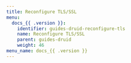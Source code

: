 ```yaml
---
title: Reconfigure TLS/SSL
menu:
  docs_{{ .version }}:
    identifier: guides-druid-reconfigure-tls
    name: Reconfigure TLS/SSL
    parent: guides-druid
    weight: 46
menu_name: docs_{{ .version }}
---
```

